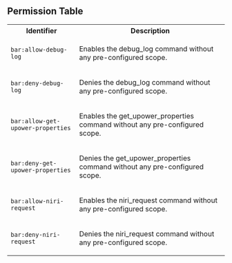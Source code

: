 
## Permission Table

<table>
<tr>
<th>Identifier</th>
<th>Description</th>
</tr>


<tr>
<td>

`bar:allow-debug-log`

</td>
<td>

Enables the debug_log command without any pre-configured scope.

</td>
</tr>

<tr>
<td>

`bar:deny-debug-log`

</td>
<td>

Denies the debug_log command without any pre-configured scope.

</td>
</tr>

<tr>
<td>

`bar:allow-get-upower-properties`

</td>
<td>

Enables the get_upower_properties command without any pre-configured scope.

</td>
</tr>

<tr>
<td>

`bar:deny-get-upower-properties`

</td>
<td>

Denies the get_upower_properties command without any pre-configured scope.

</td>
</tr>

<tr>
<td>

`bar:allow-niri-request`

</td>
<td>

Enables the niri_request command without any pre-configured scope.

</td>
</tr>

<tr>
<td>

`bar:deny-niri-request`

</td>
<td>

Denies the niri_request command without any pre-configured scope.

</td>
</tr>
</table>
